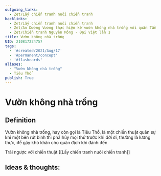 ```yaml
---
outgoing_links:
  - Zet/Lấy chiến tranh nuôi chiến tranh
backlinks:
  - Zet/Lấy chiến tranh nuôi chiến tranh
  - Zet/An Dương Vương thực hiện kế vườn không nhà trống với quân Tần
  - Zet/Chiến tranh Nguyên Mông - Đại Việt lần 1
title: Vườn không nhà trống
UID: 210817224757
tags:
  - '#created/2021/Aug/17'
  - '#permanent/concept'
  - '#flashcards'
aliases: 
  - "Vườn không nhà trống"
  - Tiêu Thổ
publish: True
---
```

# Vườn không nhà trống

## Definition
Vườn không nhà trống, hay còn gọi là Tiêu Thổ, là một chiến thuật quân sự khi một bên rút binh thì phá hủy mọi thứ trước khi dời đi, thường là lương thực, để gây khó khăn cho quân địch khi đánh đến.

Trái ngược với chiến thuật [[Lấy chiến tranh nuôi chiến tranh]]

## Ideas & thoughts:
